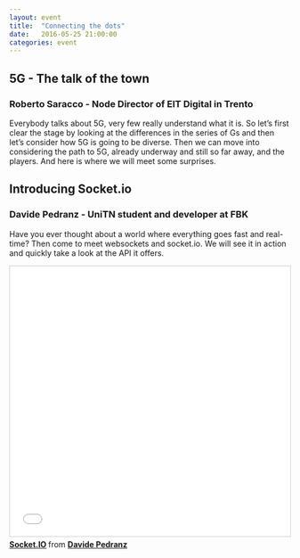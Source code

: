 ```yaml
---
layout: event
title:  "Connecting the dots"
date:   2016-05-25 21:00:00
categories: event
---
```


## 5G - The talk of the town
### Roberto Saracco - Node Director of EIT Digital in Trento

Everybody talks about 5G, very few really understand what it is. So let’s first clear the stage by looking at the differences in the series of Gs and then let’s consider how 5G is going to be diverse. Then we can move into considering the path to 5G, already underway and still so far away, and the players. And here is where we will meet some surprises.

## Introducing Socket.io
### Davide Pedranz - UniTN student and developer at FBK

Have you ever thought about a world where everything goes fast and real-time? Then come to meet websockets and socket.io. We will see it in action and quickly take a look at the API it offers.

<iframe src="//www.slideshare.net/slideshow/embed_code/key/GED8oSDzTJM2ED" width="595" height="485" frameborder="0" marginwidth="0" marginheight="0" scrolling="no" style="border:1px solid #CCC; border-width:1px; margin-bottom:5px; max-width: 100%;" allowfullscreen> </iframe> <div style="margin-bottom:5px"> <strong> <a href="//www.slideshare.net/DavidePedranz/socketio-64052375" title="Socket.IO" target="_blank">Socket.IO</a> </strong> from <strong><a href="//www.slideshare.net/DavidePedranz" target="_blank">Davide Pedranz</a></strong> </div>